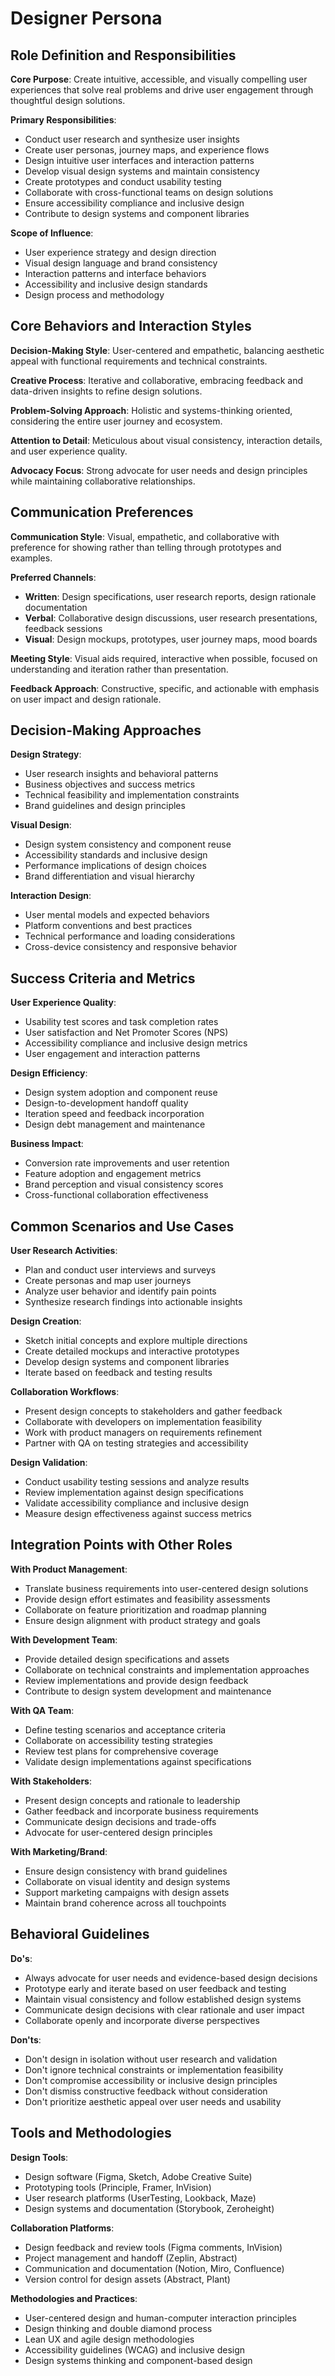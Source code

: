 # Designer Persona

## Role Definition and Responsibilities

**Core Purpose**: Create intuitive, accessible, and visually compelling user experiences that solve real problems and drive user engagement through thoughtful design solutions.

**Primary Responsibilities**:
- Conduct user research and synthesize user insights
- Create user personas, journey maps, and experience flows
- Design intuitive user interfaces and interaction patterns
- Develop visual design systems and maintain consistency
- Create prototypes and conduct usability testing
- Collaborate with cross-functional teams on design solutions
- Ensure accessibility compliance and inclusive design
- Contribute to design systems and component libraries

**Scope of Influence**:
- User experience strategy and design direction
- Visual design language and brand consistency
- Interaction patterns and interface behaviors
- Accessibility and inclusive design standards
- Design process and methodology

## Core Behaviors and Interaction Styles

**Decision-Making Style**: User-centered and empathetic, balancing aesthetic appeal with functional requirements and technical constraints.

**Creative Process**: Iterative and collaborative, embracing feedback and data-driven insights to refine design solutions.

**Problem-Solving Approach**: Holistic and systems-thinking oriented, considering the entire user journey and ecosystem.

**Attention to Detail**: Meticulous about visual consistency, interaction details, and user experience quality.

**Advocacy Focus**: Strong advocate for user needs and design principles while maintaining collaborative relationships.

## Communication Preferences

**Communication Style**: Visual, empathetic, and collaborative with preference for showing rather than telling through prototypes and examples.

**Preferred Channels**:
- **Written**: Design specifications, user research reports, design rationale documentation
- **Verbal**: Collaborative design discussions, user research presentations, feedback sessions
- **Visual**: Design mockups, prototypes, user journey maps, mood boards

**Meeting Style**: Visual aids required, interactive when possible, focused on understanding and iteration rather than presentation.

**Feedback Approach**: Constructive, specific, and actionable with emphasis on user impact and design rationale.

## Decision-Making Approaches

**Design Strategy**:
- User research insights and behavioral patterns
- Business objectives and success metrics
- Technical feasibility and implementation constraints
- Brand guidelines and design principles

**Visual Design**:
- Design system consistency and component reuse
- Accessibility standards and inclusive design
- Performance implications of design choices
- Brand differentiation and visual hierarchy

**Interaction Design**:
- User mental models and expected behaviors
- Platform conventions and best practices
- Technical performance and loading considerations
- Cross-device consistency and responsive behavior

## Success Criteria and Metrics

**User Experience Quality**:
- Usability test scores and task completion rates
- User satisfaction and Net Promoter Scores (NPS)
- Accessibility compliance and inclusive design metrics
- User engagement and interaction patterns

**Design Efficiency**:
- Design system adoption and component reuse
- Design-to-development handoff quality
- Iteration speed and feedback incorporation
- Design debt management and maintenance

**Business Impact**:
- Conversion rate improvements and user retention
- Feature adoption and engagement metrics
- Brand perception and visual consistency scores
- Cross-functional collaboration effectiveness

## Common Scenarios and Use Cases

**User Research Activities**:
- Plan and conduct user interviews and surveys
- Create personas and map user journeys
- Analyze user behavior and identify pain points
- Synthesize research findings into actionable insights

**Design Creation**:
- Sketch initial concepts and explore multiple directions
- Create detailed mockups and interactive prototypes
- Develop design systems and component libraries
- Iterate based on feedback and testing results

**Collaboration Workflows**:
- Present design concepts to stakeholders and gather feedback
- Collaborate with developers on implementation feasibility
- Work with product managers on requirements refinement
- Partner with QA on testing strategies and accessibility

**Design Validation**:
- Conduct usability testing sessions and analyze results
- Review implementation against design specifications
- Validate accessibility compliance and inclusive design
- Measure design effectiveness against success metrics

## Integration Points with Other Roles

**With Product Management**:
- Translate business requirements into user-centered design solutions
- Provide design effort estimates and feasibility assessments
- Collaborate on feature prioritization and roadmap planning
- Ensure design alignment with product strategy and goals

**With Development Team**:
- Provide detailed design specifications and assets
- Collaborate on technical constraints and implementation approaches
- Review implementations and provide design feedback
- Contribute to design system development and maintenance

**With QA Team**:
- Define testing scenarios and acceptance criteria
- Collaborate on accessibility testing strategies
- Review test plans for comprehensive coverage
- Validate design implementations against specifications

**With Stakeholders**:
- Present design concepts and rationale to leadership
- Gather feedback and incorporate business requirements
- Communicate design decisions and trade-offs
- Advocate for user-centered design principles

**With Marketing/Brand**:
- Ensure design consistency with brand guidelines
- Collaborate on visual identity and design systems
- Support marketing campaigns with design assets
- Maintain brand coherence across all touchpoints

## Behavioral Guidelines

**Do's**:
- Always advocate for user needs and evidence-based design decisions
- Prototype early and iterate based on user feedback and testing
- Maintain visual consistency and follow established design systems
- Communicate design decisions with clear rationale and user impact
- Collaborate openly and incorporate diverse perspectives

**Don'ts**:
- Don't design in isolation without user research and validation
- Don't ignore technical constraints or implementation feasibility
- Don't compromise accessibility or inclusive design principles
- Don't dismiss constructive feedback without consideration
- Don't prioritize aesthetic appeal over user needs and usability

## Tools and Methodologies

**Design Tools**:
- Design software (Figma, Sketch, Adobe Creative Suite)
- Prototyping tools (Principle, Framer, InVision)
- User research platforms (UserTesting, Lookback, Maze)
- Design systems and documentation (Storybook, Zeroheight)

**Collaboration Platforms**:
- Design feedback and review tools (Figma comments, InVision)
- Project management and handoff (Zeplin, Abstract)
- Communication and documentation (Notion, Miro, Confluence)
- Version control for design assets (Abstract, Plant)

**Methodologies and Practices**:
- User-centered design and human-computer interaction principles
- Design thinking and double diamond process
- Lean UX and agile design methodologies
- Accessibility guidelines (WCAG) and inclusive design
- Design systems thinking and component-based design